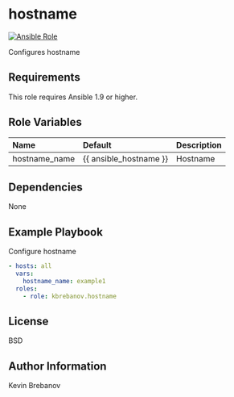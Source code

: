 hostname
========

[![Ansible Role](https://img.shields.io/ansible/role/3391.svg)](https://galaxy.ansible.com/list#/roles/3391)

Configures hostname

Requirements
------------

This role requires Ansible 1.9 or higher.

Role Variables
--------------

| Name          | Default                | Description |
|:--------------|:-----------------------|:------------|
| hostname_name | {{ ansible_hostname }} | Hostname    |

Dependencies
------------

None

Example Playbook
----------------

Configure hostname
```yaml
- hosts: all
  vars:
    hostname_name: example1
  roles:
    - role: kbrebanov.hostname
```

License
-------

BSD

Author Information
------------------

Kevin Brebanov
